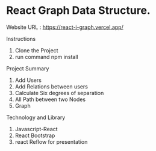 # React Graph Data Structure.

Website URL :  https://react-i-graph.vercel.app/

Instructions

1.  Clone the Project
2.  run command npm install

Project Summary

1.  Add Users
2.  Add Relations between users
3.  Calculate Six degrees of separation
5.  All Path between two Nodes
6.  Graph 

Technology and Library

1. Javascript-React
2. React Bootstrap
4. react Reflow for presentation
